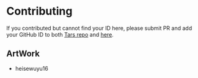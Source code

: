 # Contributing

If you contributed but cannot find your ID here, please submit PR and add your GitHub ID to both [Tars repo](https://github.com/TarsCloud/Tars/pulls) and [here](https://github.com/TarsCloud/ArtWork/pulls).

## ArtWork

- heisewuyu16
